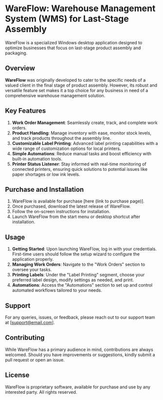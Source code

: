 # WareFlow: Warehouse Management System (WMS) for Last-Stage Assembly

WareFlow is a specialized Windows desktop application designed to optimize businesses that focus on last-stage product assembly and packaging.

## Overview

**WareFlow** was originally developed to cater to the specific needs of a valued client in the final stage of product assembly. However, its robust and versatile feature set makes it a top choice for any business in need of a comprehensive warehouse management solution.

## Key Features

1. **Work Order Management**: Seamlessly create, track, and complete work orders.
2. **Product Handling**: Manage inventory with ease, monitor stock levels, and track products throughout the assembly line.
3. **Customizable Label Printing**: Advanced label printing capabilities with a wide range of customization options for local printers.
4. **Simple Automations**: Reduce manual tasks and boost efficiency with built-in automation tools.
5. **Printer Status Listener**: Stay informed with real-time monitoring of connected printers, ensuring quick solutions to potential issues like paper shortages or low ink levels.

## Purchase and Installation

1. WareFlow is available for purchase [here (link to purchase page)].
2. Once purchased, download the latest release of WareFlow.
3. Follow the on-screen instructions for installation.
4. Launch WareFlow from the start menu or desktop shortcut after installation.

## Usage

1. **Getting Started**: Upon launching WareFlow, log in with your credentials. First-time users should follow the setup wizard to configure the application properly.
2. **Managing Work Orders**: Navigate to the "Work Orders" section to oversee your tasks.
3. **Printing Labels**: Under the "Label Printing" segment, choose your preferred label design, modify settings as needed, and print.
4. **Automations**: Access the "Automations" section to set up and control automated workflows tailored to your needs.

## Support

For any queries, issues, or feedback, please reach out to our support team at [support@email.com].

## Contributing

While WareFlow has a primary audience in mind, contributions are always welcomed. Should you have improvements or suggestions, kindly submit a pull request or open an issue.

## License

WareFlow is proprietary software, available for purchase and use by any interested party. All rights reserved.
